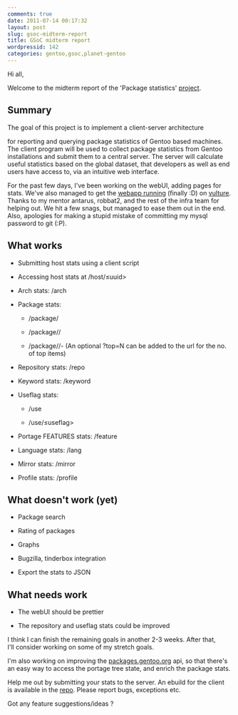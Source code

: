 ```yaml
---
comments: true
date: 2011-07-14 00:17:32
layout: post
slug: gsoc-midterm-report
title: GSoC midterm report
wordpressid: 142
categories: gentoo,gsoc,planet-gentoo
---
```


Hi all,

Welcome to the midterm report of the 'Package statistics' [project](http://www.google-melange.com/gsoc/project/google/gsoc2011/vh4x0r/26001).


## Summary


The goal of this project is to implement a client-server architecture

for reporting and querying package statistics of Gentoo based machines.
The client program will be used to collect package statistics from
Gentoo installations and submit them to a central server. The server
will calculate useful statistics based on the global dataset, that
developers as well as end users have access to, via an intuitive web
interface.

For the past few days, I've been working on the webUI, adding pages for stats.
We've also managed to get the [webapp running](https://soc.dev.gentoo.org/gentoostats) (finally :D) on [vulture](http://soc.dev.gentoo.org). Thanks
to my mentor antarus, robbat2, and the rest of the infra team for helping out.
We hit a few snags, but managed to ease them out in the end. Also, apologies for
making a stupid mistake of committing my mysql password to git (:P).


## What works





	
  * Submitting host stats using a client script

	
  * Accessing host stats at /host/≤uuid>

	
  * Arch stats: /arch

	
  * Package stats:

	
    * /package/<category>

	
    * /package/<category>/<pkgname>

	
    * /package/<category>/<pkgname>-<version>
(An optional ?top=N can be added to the url for the no. of top items)




	
  * Repository stats: /repo

	
  * Keyword stats: /keyword

	
  * Useflag stats:

	
    * /use

	
    * /use/≤useflag>




	
  * Portage FEATURES stats: /feature

	
  * Language stats: /lang

	
  * Mirror stats: /mirror

	
  * Profile stats: /profile




## What doesn't work (yet)





	
  * Package search

	
  * Rating of packages

	
  * Graphs

	
  * Bugzilla, tinderbox integration

	
  * Export the stats to JSON




## What needs work





	
  * The webUI should be prettier

	
  * The repository and useflag stats could be improved


I think I can finish the remaining goals in another 2-3 weeks. After that, I'll consider working on some of my stretch goals.

I'm also working on improving the [packages.gentoo.org](http://packages.gentoo.org) api, so that there's an easy way to access the portage tree state, and enrich the package stats.

Help me out by submitting your stats to the server. An ebuild for the client is available in the [repo](http://git.overlays.gentoo.org/gitweb/?p=proj/gentoostats.git;a=summary). Please report bugs, exceptions etc.

Got any feature suggestions/ideas ?

